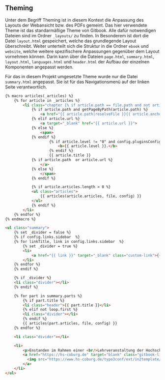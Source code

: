 ## Theming

Unter dem Begriff Theming ist in diesem Kontext die Anpassung des Layouts der Webansicht bzw. des PDFs gemeint. Das hier verwendete Theme ist das standarmäßige Theme von Gitbook. Alle dafür notwendigen Dateien sind im Ordner `_layouts/` zu finden. In Besonderem ist dort die Datei `layout.html` gespeichert, welche das grundlegende Layout überschreibt. Weiter unterteilt sich die Struktur in die Ordner `ebook` und `website`, welche weitere spezifischere Anpassungen gegenüber dem Layout vornehmen können. Darin kann über die Dateien `page.html`, `summary.html`, `layout.html`, `languages.html` und `header.html` der Aufbau der einzelnen Komponenten angepasst werden. 

Für das in diesem Projekt umgesetzte Theme wurde nur die Datei `summary.html` angepasst. Sie ist für das Navigationsmenü auf der linken Seite verantwortlich.


```html
{% macro articles(_articles) %}
    {% for article in _articles %}
        <li class="chapter {% if article.path == file.path and not article.anchor %}active{% endif %}" data-level="{{ article.level }}" {% if article.path %}data-path="{{ article.path|resolveFile }}"{% endif %}>
            {% if article.path and getPageByPath(article.path) %}
                <a href="{{ article.path|resolveFile }}{{ article.anchor }}">
            {% elif article.url %}
                <a target="_blank" href="{{ article.url }}">
            {% else %}
                <span>
            {% endif %}
                    {% if article.level != "0" and config.pluginsConfig['theme-default'].showLevel %}
                        <b>{{ article.level }}.</b>
                    {% endif %}
                    {{ article.title }}
            {% if article.path  or article.url %}
                </a>
            {% else %}
                </span>
            {% endif %}

            {% if article.articles.length > 0 %}
            <ul class="articles">
                {{ articles(article.articles, file, config) }}
            </ul>
            {% endif %}
        </li>
    {% endfor %}
{% endmacro %}

<ul class="summary">
    {% set _divider = false %}
    {% if config.links.sidebar  %}
    {% for linkTitle, link in config.links.sidebar  %}
        {% set _divider = true %}
        <li>
            <a href="{{ link }}" target="_blank" class="custom-link">{{ linkTitle }}</a>
        </li>
    {% endfor %}
    {% endif %}

    {% if _divider %}
    <li class="divider"></li>
    {% endif %}

    {% for part in summary.parts %}
        {% if part.title %}
        <li class="header">{{ part.title }}</li>
        {% elif not loop.first %}
        <li class="divider"></li>
        {% endif %}
        {{ articles(part.articles, file, config) }}
    {% endfor %}

    <li class="divider"></li>

    <li>
        <p>Enstanden im Rahmen einer <br/>Lehrveranstaltung der Hochschule Coburg.</p>
        <a href="https://hs-coburg.de" target="blank" class="gitbook-link">
          <img src="https://www.hs-coburg.de/typo3conf/ext/in2template/Resources/Public/Images/hochschule-coburg_logo.png"/>
        </a>
    </li>
</ul>
```